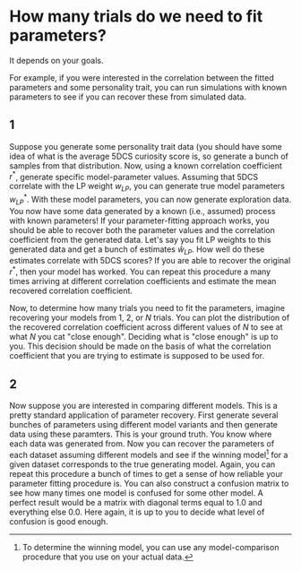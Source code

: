 # How many trials do we need to fit parameters?

It depends on your goals. 

For example, if you were interested in the correlation between the fitted parameters and some personality trait, you can run simulations with known parameters to see if you can recover these from simulated data. 

## 1

Suppose you generate some personality trait data (you should have some idea of what is the average 5DCS curiosity score is, so generate a bunch of samples from that distribution. Now, using a known correlation coefficient $r^*$, generate specific model-parameter values. Assuming that 5DCS correlate with the LP weight $w_{LP}$, you can generate true model parameters $w^*_{LP}$. With these model parameters, you can now generate exploration data. You now have some data generated by a known (i.e., assumed) process with known parameters! If your parameter-fitting approach works, you should be able to recover both the parameter values and the correlation coefficient from the generated data. Let's say you fit LP weights to this generated data and get a bunch of estimates $\hat w_{LP}$. How well do these estimates correlate with 5DCS scores? If you are able to recover the original $r^*$, then your model has worked. You can repeat this procedure a many times arriving at different correlation coefficients and estimate the mean recovered correlation coefficient.

Now, to determine how many trials you need to fit the parameters, imagine recovering your models from 1, 2, or $N$ trials. You can plot the distribution of the recovered correlation coefficient across different values of $N$ to see at what $N$ you cat "close enough". Deciding what is "close enough" is up to you. This decision should be made on the basis of what the correlation coefficient that you are trying to estimate is supposed to be used for.

## 2

Now suppose you are interested in comparing different models. This is a pretty standard application of parameter recovery. First generate several bunches of parameters using different model variants and then generate data using these paramters. This is your ground truth. You know where each data was generated from. Now you can recover the parameters of each dataset assuming different models and see if the winning model[^1] for a given dataset corresponds to the true generating model. Again, you can repeat this procedure a bunch of times to get a sense of how reliable your parameter fitting procedure is. You can also construct a confusion matrix to see how many times one model is confused for some other model. A perfect result would be a matrix with diagonal terms equal to 1.0 and everything else 0.0. Here again, it is up to you to decide what level of confusion is good enough.


[^1]: To determine the winning model, you can use any model-comparison procedure that you use on your actual data.
